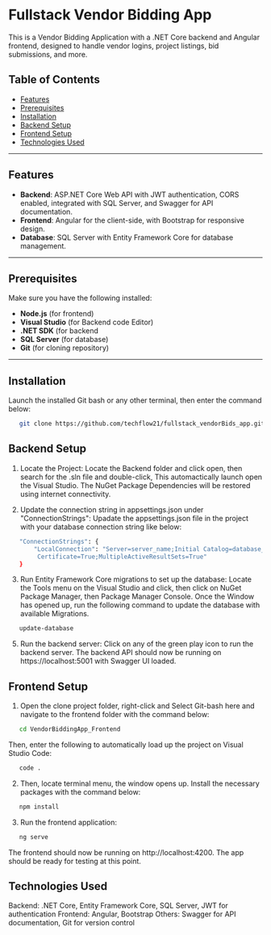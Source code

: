 # Fullstack Vendor Bidding App
This is a Vendor Bidding Application with a .NET Core backend and Angular frontend, designed to handle vendor logins, project listings, bid submissions, and more.

## Table of Contents

- [Features](#features)
- [Prerequisites](#prerequisites)
- [Installation](#installation)
- [Backend Setup](#backend-setup)
- [Frontend Setup](#frontend-setup)
- [Technologies Used](#technologies-used)

---

## Features

- **Backend**: ASP.NET Core Web API with JWT authentication, CORS enabled, integrated with SQL Server, and Swagger for API documentation.
- **Frontend**: Angular for the client-side, with Bootstrap for responsive design.
- **Database**: SQL Server with Entity Framework Core for database management.

---

## Prerequisites

Make sure you have the following installed:

- **Node.js** (for frontend)
- **Visual Studio** (for Backend code Editor)
- **.NET SDK** (for backend
- **SQL Server** (for database)
- **Git** (for cloning repository)

---

## Installation
Launch the installed Git bash or any other terminal, then enter the command below:
```bash
   git clone https://github.com/techflow21/fullstack_vendorBids_app.git
```
## Backend Setup
1. Locate the Project:
Locate the Backend folder and click open, then search for the .sln file and double-click, This automactically launch open the Visual Studio. The NuGet Package Dependencies will be restored using internet connectivity.

3. Update the connection string in appsettings.json under "ConnectionStrings":
Upadate the appsettings.json file in the project with your database connection string like below:

```bash
   "ConnectionStrings": {
       "LocalConnection": "Server=server_name;Initial Catalog=database_name;Trusted_Connection=True;Trust Server   
        Certificate=True;MultipleActiveResultSets=True"
   }
```

3. Run Entity Framework Core migrations to set up the database:
Locate the Tools menu on the Visual Studio and click, then click on NuGet Package Manager, then Package Manager Console.
Once the Window has opened up, run the following command to update the database with available Migrations.
```bash
   update-database
```
5. Run the backend server:
Click on any of the green play icon to run the backend server.
The backend API should now be running on https://localhost:5001 with Swagger UI loaded.

## Frontend Setup
1. Open the clone project folder, right-click and Select Git-bash here and navigate to the frontend folder with the command below:

```bash
   cd VendorBiddingApp_Frontend
```
Then, enter the following to automatically load up the project on Visual Studio Code:
```bash
   code .
```
2. Then, locate terminal menu, the window opens up. Install the necessary packages with the command below:
```bash
   npm install
```
3. Run the frontend application:
```bash
   ng serve
```
The frontend should now be running on http://localhost:4200.
The app should be ready for testing at this point.

## Technologies Used
Backend: .NET Core, Entity Framework Core, SQL Server, JWT for authentication
Frontend: Angular, Bootstrap
Others: Swagger for API documentation, Git for version control
